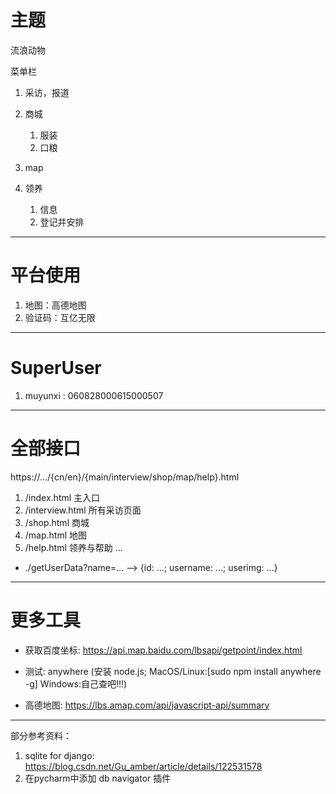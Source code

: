 # 主题
流浪动物

菜单栏
1. 采访，报道
2. 商城
   1. 服装
   2. 口粮

3. map
4. 领养
   1. 信息
   2. 登记并安排

---

# 平台使用
1. 地图：高德地图
2. 验证码：互亿无限

---

# SuperUser
1. muyunxi : 060828000615000507

---

# 全部接口
https://.../{cn/en}/{main/interview/shop/map/help}.html
1. /index.html 主入口
2. /interview.html 所有采访页面
3. /shop.html 商城
4. /map.html 地图
5. /help.html 领养与帮助
...

* ./getUserData?name=... --> {id: ...; username: ...; userimg: ...}

---

# 更多工具

* 获取百度坐标: https://api.map.baidu.com/lbsapi/getpoint/index.html

* 测试: anywhere (安装 node.js; MacOS/Linux:[sudo npm install anywhere -g] Windows:自己查吧!!!)

* 高德地图: https://lbs.amap.com/api/javascript-api/summary

---

部分参考资料：
1. sqlite for django: https://blog.csdn.net/Gu_amber/article/details/122531578
2. 在pycharm中添加 db navigator 插件
